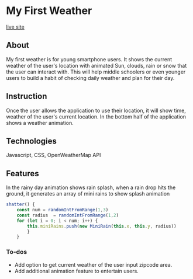 # My First Weather 
[live site](https://ahcho.github.io/weatherApp/)

## About
My first weather is for young smartphone users. 
It shows the current weather of the user's location with animated Sun, clouds, rain or snow that the user can interact with. 
This will help middle schoolers or even younger users to build a habit of checking daily weather and plan for their day.

## Instruction
Once the user allows the application to use their location, it will show
time, weather of the user's current location. In the bottom half of the application shows a weather animation.

## Technologies
Javascript, CSS, OpenWeatherMap API

## Features
In the rainy day animation shows rain splash, when a rain drop hits the ground,
it generates an array of mini rains to show splash animation
```js
shatter() {
    const num = randomIntFromRange(1,3)
    const radius  = randomIntFromRange(1,2)
    for (let i = 0; i < num; i++) {
        this.miniRains.push(new MiniRain(this.x, this.y, radius))
        }
    }
```
<!-- ![Alt text](./dist/night_sky.png?raw=true "Night Sky")

![Alt text](dist/thunder.png?raw=true "Night Sky") -->
### To-dos
* Add option to get current weather of the user input zipcode area.
* Add additional animation feature to entertain users.